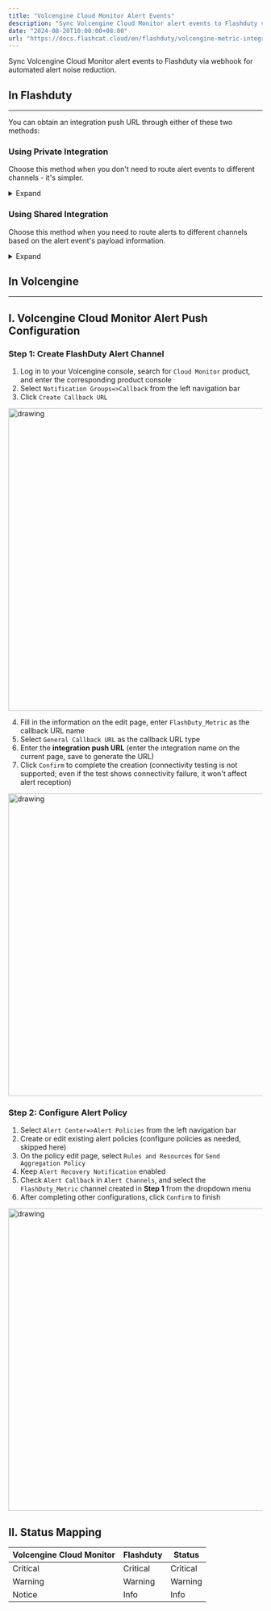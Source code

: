 ```yaml
---
title: "Volcengine Cloud Monitor Alert Events"
description: "Sync Volcengine Cloud Monitor alert events to Flashduty via webhook for automated alert noise reduction"
date: "2024-08-20T10:00:00+08:00"
url: "https://docs.flashcat.cloud/en/flashduty/volcengine-metric-integration-guide"
---
```


Sync Volcengine Cloud Monitor alert events to Flashduty via webhook for automated alert noise reduction.

<div class="hide">

## In Flashduty
---
You can obtain an integration push URL through either of these two methods:

### Using Private Integration

Choose this method when you don't need to route alert events to different channels - it's simpler.

<details>
  <summary>Expand</summary>
  
  1. Go to the Flashduty console, select **Channel**, and enter a channel's details page
  2. Select the **Integrations** tab, click **Add Integration** to enter the integration page
  3. Select **Volcengine CM Metrics** integration and click **Save** to generate a card
  4. Click the generated card to view the **push URL**, copy it for later use, and you're done
  
</details>

### Using Shared Integration

Choose this method when you need to route alerts to different channels based on the alert event's payload information.

<details>
  <summary>Expand</summary>
  
  1. Go to the Flashduty console, select **Integration Center=>Alert Events** to enter the integration selection page
  2. Select **Volcengine CM Metrics** integration:
        - **Integration Name**: Define a name for this integration
  3. Click **Save** and copy the newly generated **push URL** for later use
  4. Click **Create Route** to configure routing rules for the integration. You can match different alerts to different channels based on conditions, or set a default channel as a fallback, and adjust as needed later
  5. Done
    
</details>
</div>

## In Volcengine
---

<div class="md-block">

## I. Volcengine Cloud Monitor Alert Push Configuration

### Step 1: Create FlashDuty Alert Channel
1. Log in to your Volcengine console, search for `Cloud Monitor` product, and enter the corresponding product console
2. Select `Notification Groups=>Callback` from the left navigation bar
3. Click `Create Callback URL`

<img alt="drawing" width="600" src="https://download.flashcat.cloud/flashduty/doc/ve-m-1.png" />

4. Fill in the information on the edit page, enter `FlashDuty_Metric` as the callback URL name
5. Select `General Callback URL` as the callback URL type
6. Enter the **integration push URL** (enter the integration name on the current page, save to generate the URL)
7. Click `Confirm` to complete the creation (connectivity testing is not supported; even if the test shows connectivity failure, it won't affect alert reception)

<img alt="drawing" width="600" src="https://download.flashcat.cloud/flashduty/doc/ve-m-5.png" />

### Step 2: Configure Alert Policy

1. Select `Alert Center=>Alert Policies` from the left navigation bar
2. Create or edit existing alert policies (configure policies as needed, skipped here)
3. On the policy edit page, select `Rules and Resources` for `Send Aggregation Policy`
4. Keep `Alert Recovery Notification` enabled
5. Check `Alert Callback` in `Alert Channels`, and select the `FlashDuty_Metric` channel created in **Step 1** from the dropdown menu
6. After completing other configurations, click `Confirm` to finish

<img alt="drawing" width="600" src="https://download.flashcat.cloud/flashduty/doc/ve-m-6.png" />

## II. Status Mapping

<div class="md-block">
  
|Volcengine Cloud Monitor|Flashduty|Status|
|---|---|---|
|Critical|Critical|Critical|
|Warning|Warning|Warning|
|Notice|Info|Info|

</div>
